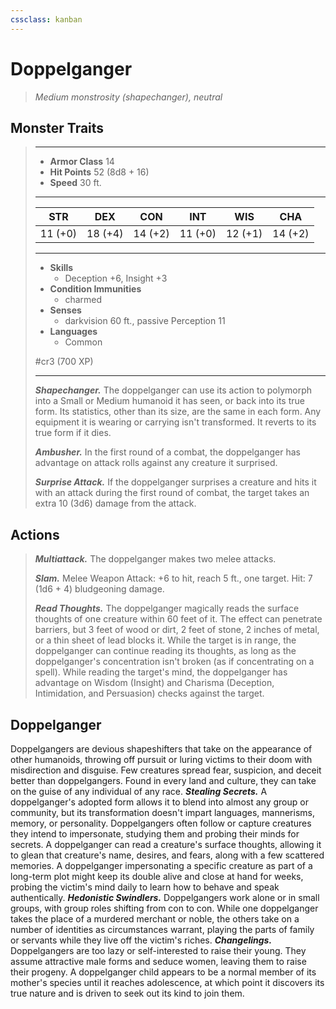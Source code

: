 ```yaml
---
cssclass: kanban
---
```


# Doppelganger
>*Medium monstrosity (shapechanger), neutral*
## Monster Traits
>___
>- **Armor Class** 14
>- **Hit Points** 52 (8d8 + 16)
>- **Speed** 30 ft.
>___
>|STR|DEX|CON|INT|WIS|CHA|
>|:---:|:---:|:---:|:---:|:---:|:---:|
>|11 (+0)|18 (+4)|14 (+2)|11 (+0)|12 (+1)|14 (+2)|
>___
>- **Skills**
>	 - Deception +6, Insight +3
>- **Condition Immunities**
>	 - charmed
>- **Senses**
>	 - darkvision 60 ft., passive Perception 11
>- **Languages**
>	 - Common
>
> #cr3 (700 XP)
>___
>***Shapechanger.*** The doppelganger can use its action to polymorph into a Small or Medium humanoid it has seen, or back into its true form. Its statistics, other than its size, are the same in each form. Any equipment it is wearing or carrying isn't transformed. It reverts to its true form if it dies.  
>
>***Ambusher.*** In the first round of a combat, the doppelganger has advantage on attack rolls against any creature it surprised.  
>
>***Surprise Attack.*** If the doppelganger surprises a creature and hits it with an attack during the first round of combat, the target takes an extra 10 (3d6) damage from the attack.  
>
## Actions
>***Multiattack.*** The doppelganger makes two melee attacks.  
>
>***Slam.*** Melee Weapon Attack: +6 to hit, reach 5 ft., one target. Hit: 7 (1d6 + 4) bludgeoning damage.  
>
>***Read Thoughts.*** The doppelganger magically reads the surface thoughts of one creature within 60 feet of it. The effect can penetrate barriers, but 3 feet of wood or dirt, 2 feet of stone, 2 inches of metal, or a thin sheet of lead blocks it. While the target is in range, the doppelganger can continue reading its thoughts, as long as the doppelganger's concentration isn't broken (as if concentrating on a spell). While reading the target's mind, the doppelganger has advantage on Wisdom (Insight) and Charisma (Deception, Intimidation, and Persuasion) checks against the target.
## Doppelganger
Doppelgangers are devious shapeshifters that take on the appearance of other humanoids, throwing off pursuit or luring victims to their doom with misdirection and disguise. Few creatures spread fear, suspicion, and deceit better than doppelgangers. Found in every land and culture, they can take on the guise of any individual of any race.
***Stealing Secrets.*** A doppelganger's adopted form allows it to blend into almost any group or community, but its transformation doesn't impart languages, mannerisms, memory, or personality. Doppelgangers often follow or capture creatures they intend to impersonate, studying them and probing their minds for secrets. A doppelganger can read a creature's surface thoughts, allowing it to glean that creature's name, desires, and fears, along with a few scattered memories. A doppelganger impersonating a specific creature as part of a long-term plot might keep its double alive and close at hand for weeks, probing the victim's mind daily to learn how to behave and speak authentically.
***Hedonistic Swindlers.*** Doppelgangers work alone or in small groups, with group roles shifting from con to con. While one doppelganger takes the place of a murdered merchant or noble, the others take on a number of identities as circumstances warrant, playing the parts of family or servants while they live off the victim's riches.
***Changelings.*** Doppelgangers are too lazy or self-interested to raise their young. They assume attractive male forms and seduce women, leaving them to raise their progeny. A doppelganger child appears to be a normal member of its mother's species until it reaches adolescence, at which point it discovers its true nature and is driven to seek out its kind to join them.